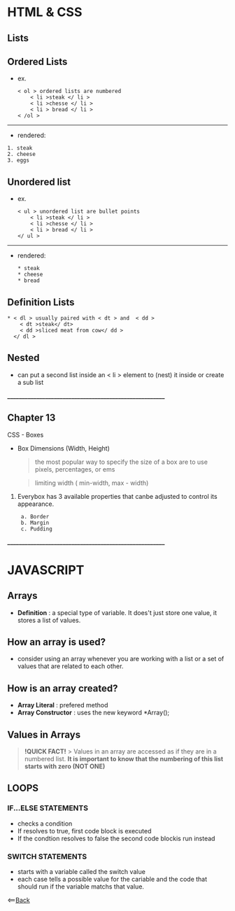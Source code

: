  # HTML & CSS 
  ## Lists
  ## Ordered Lists 
  * ex.
        
        < ol > ordered lists are numbered 
            < li >steak </ li >
            < li >chesse </ li >
            < li > bread </ li >
        < /ol >
------------------------------------------------------
  * rendered: 
    
  >
    1. steak
    2. cheese
    3. eggs
                  

  ## Unordered list
  * ex. 
  
        < ul > unordered list are bullet points
            < li >steak </ li >
            < li >chesse </ li >
            < li > bread </ li >
        </ ul >
--------------------------------------------------------
  * rendered: 

        * steak
        * cheese
        * bread  

  ## Definition Lists
    * < dl > usually paired with < dt > and  < dd >
        < dt >steak</ dt> 
        < dd >sliced meat from cow</ dd >
      </ dl >  
  
   ## Nested 
  * can put a second list inside an < li > element to (nest) it inside or create a sub list 

**______________________________________________________**

  ## Chapter 13 

CSS - Boxes
  * Box Dimensions (Width, Height)
    > the most popular way to specify the size of a box are to use pixels, percentages, or ems

    > limiting width ( min-width, max - width)

1. Everybox has 3 available properties that canbe adjusted to control its appearance.

        a. Border
        b. Margin
        c. Pudding
**______________________________________________________**

# JAVASCRIPT 

  ## Arrays
  
  * **Definition** : a special type of variable. It does't just store one value, it stores a list of values.

  ## How an array is used?
  
  * consider using an array whenever you are working with a list or a set of values that are related to each other. 

  ## How is an array created?

  * **Array Literal** : prefered method
  * **Array Constructor** : uses the new keyword *Array();
  
  ## Values in Arrays

  > **!QUICK FACT!** > Values in an array are accessed as if they are in a numbered list. **It is important to know that the numbering of this list starts with zero (NOT ONE)**

## LOOPS 
  ### IF...ELSE STATEMENTS
  * checks a condition
  * If resolves to true, first code block is executed
  * If the condtion resolves to false the second code blockis run instead

  ### SWITCH STATEMENTS
  * starts with a variable called the switch value
  * each case tells a possible value for the cariable and the code that should run if the variable matchs that value.
  


<==[Back](https://angeladzodzomenyo.github.io/reading-notes/)